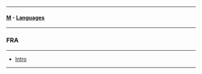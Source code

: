 
---

#### [M](https://github.com/ttltrk/TTT/blob/master/menu.md) - [Languages](https://github.com/ttltrk/TTT/blob/master/LAN/LAN.md)

---

### FRA

---

- [Intro]()

---
